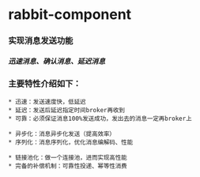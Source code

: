 # rabbit-component
### 实现消息发送功能
##### 迅速消息、确认消息、延迟消息

### 主要特性介绍如下：
~~~
* 迅速：发送速度快，低延迟
* 延迟：发送后延迟指定时间broker再收到
* 可靠：必须保证消息100%发送成功，发出去的消息一定再broker上

* 异步化：消息异步化发送（提高效率）
* 序列化：消息序列化，优化消息编解码、性能

* 链接池化：做一个连接池，进而实现高性能
* 完备的补偿机制：可靠性投递、幂等性消费
~~~
